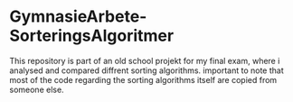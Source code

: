# GymnasieArbete-SorteringsAlgoritmer

This repository is part of an old school projekt for my final exam, where i analysed and compared diffrent sorting algorithms.
important to note that most of the code regarding the sorting algorithms itself are copied from someone else.
